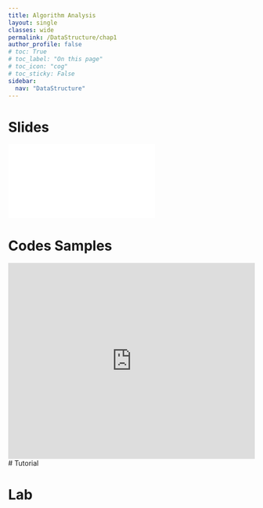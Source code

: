 ```yaml
---
title: Algorithm Analysis
layout: single
classes: wide
permalink: /DataStructure/chap1
author_profile: false
# toc: True
# toc_label: "On this page"
# toc_icon: "cog"
# toc_sticky: False
sidebar:
  nav: "DataStructure"
---
```

# Slides
<embed src="/_pages/CS2311/01_AlgorithmAnalysis.pdf" type="application/pdf">

# Codes Samples
<iframe height="400px" width="100%" src="https://replit.com/@chebilkhalil/Lab1std?lite=true" scrolling="no" frameborder="no" allowtransparency="true" allowfullscreen="true" sandbox="allow-forms allow-pointer-lock allow-popups allow-same-origin allow-scripts allow-modals"></iframe>
# Tutorial

# Lab
